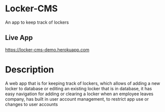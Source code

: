 # Locker-CMS
An app to keep track of lockers

## Live App
https://locker-cms-demo.herokuapp.com

# Description
A web app that is for keeping track of lockers, which allows of adding a new locker to database or editing an existing locker that is in database,
it has easy navigation for adding or clearing a locker when an employee leaves company, has built in user account management, to restrict app use 
or changes to user accounts

